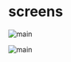 # screens

![main](https://github.com/mikeq/Wordclock/raw/master/screenshot/scrn1.png)

![main](https://github.com/mikeq/Wordclock/raw/master/screenshot/scrn2.png)
